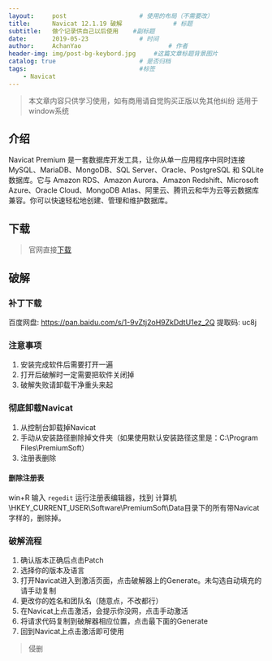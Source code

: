 ```yaml
---
layout:     post   				    # 使用的布局（不需要改）
title:      Navicat 12.1.19 破解 				# 标题 
subtitle:   做个记录供自己以后使用    #副标题
date:       2019-05-23 				# 时间
author:     AchanYao 						# 作者
header-img: img/post-bg-keybord.jpg 	#这篇文章标题背景图片
catalog: true 						# 是否归档
tags:								#标签
    - Navicat
---
```


> 本文章内容只供学习使用，如有商用请自觉购买正版以免其他纠纷
> 适用于window系统

## 介绍

Navicat Premium 是一套数据库开发工具，让你从单一应用程序中同时连接 MySQL、MariaDB、MongoDB、SQL Server、Oracle、PostgreSQL 和 SQLite 数据库。它与 Amazon RDS、Amazon Aurora、Amazon Redshift、Microsoft Azure、Oracle Cloud、MongoDB Atlas、阿里云、腾讯云和华为云等云数据库兼容。你可以快速轻松地创建、管理和维护数据库。

## 下载

> 官网直接[下载](https://www.navicat.com.cn/download/navicat-premium)

## 破解

### 补丁下载

百度网盘: <https://pan.baidu.com/s/1-9vZtj2oH9ZkDdtU1ez_2Q> 提取码: uc8j

### 注意事项

1. 安装完成软件后需要打开一遍
2. 打开后破解时一定需要把软件关闭掉
3. 破解失败请卸载干净重头来起

### 彻底卸载Navicat

1. 从控制台卸载掉Navicat
2. 手动从安装路径删除掉文件夹（如果使用默认安装路径这里是：C:\Program Files\PremiumSoft）
3. 注册表删除

#### 删除注册表

win+R 输入 `regedit` 运行注册表编辑器，找到 计算机\HKEY_CURRENT_USER\Software\PremiumSoft\Data目录下的所有带Navicat字样的，删除掉。

### 破解流程

1. 确认版本正确后点击Patch
2. 选择你的版本及语言
3. 打开Navicat进入到激活页面，点击破解器上的Generate。未勾选自动填充的请手动复制
4. 更改你的姓名和团队名（随意点，不改都行）
5. 在Navicat上点击激活，会提示你没网，点击手动激活
6. 将请求代码复制到破解器相应位置，点击最下面的Generate
7. 回到Navicat上点击激活即可使用

> 侵删